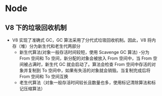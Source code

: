 # Node

## V8 下的垃圾回收机制

- V8 实现了准确式 GC，GC 算法采用了分代式垃圾回收机制。因此，V8 将内存（堆）分为新生代和老生代两部分
  - 新生代算法(对象一般存活时间较短，使用 Scavenge GC 算法) -分为 From 空间和 To 空间，新分配的对象会被放入 From 空间中，当 From 空间被占满时，新生代 GC 就会启动了。算法会检查 From 空间中存活的对象并复制到 To 空间中，如果有失活的对象就会销毁。当复制完成后将 From 空间和 To 空间互换
  - 老生代算法（对象一般存活时间较长且数量也多，使用标记清除算法和标记压缩算法）
